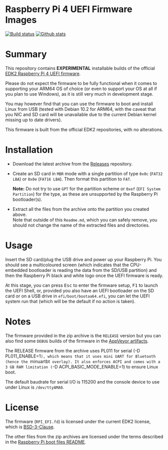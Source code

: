 Raspberry Pi 4 UEFI Firmware Images
===================================

[![Build status](https://img.shields.io/appveyor/ci/pbatard/RPi4.svg?style=flat-square)](https://ci.appveyor.com/project/pbatard/RPi4)
[![Github stats](https://img.shields.io/github/downloads/pftf/RPi4/total.svg?style=flat-square)](https://github.com/pftf/RPi4/releases)

# Summary

This repository contains __EXPERIMENTAL__ installable builds of the official
[EDK2 Raspberry Pi 4 UEFI firmware](https://github.com/tianocore/edk2-platforms/tree/master/Platform/RaspberryPi/RPi4).

Please do not expect the firmware to be fully functional when it comes to supporting your
ARM64 OS of choice (or even to support your OS at all if you plan to use Windows), as it
is still very much in development stage.

You may however find that you can use the firmware to boot and install Linux from USB
(tested with Debian 10.2 for ARM64, with the caveat that you NIC and SD card will be
unavailable due to the current Debian kernel missing up to date drivers).

This firmware is built from the official EDK2 repositories, with no alterations.

# Installation

* Download the latest archive from the [Releases](https://github.com/pftf/RPi4/releases)
  repository.

* Create an SD card in `MBR` mode with a single partition of type `0x0c` (`FAT32 LBA`)
  or `0x0e` (`FAT16 LBA`). Then format this partition to `FAT`.

  __Note:__ Do not try to use `GPT` for the partition scheme or `0xef` (`EFI System
  Partition`)  for the type, as these are unsupported by the Raspberry Pi bootloader(s).

* Extract all the files from the archive onto the partition you created above.  
  Note that outside of this `Readme.md`, which you can safely remove, you should not
  change the name of the extracted files and directories.

# Usage

Insert the SD card/plug the USB drive and power up your Raspberry Pi. You should see a
multicoloured screen (which indicates that the CPU-embedded bootloader is reading the
data from the SD/USB partition) and then the Raspberry Pi black and white logo once the
UEFI firmware is ready.

At this stage, you can press <kbd>Esc</kbd> to enter the firmware setup, <kbd>F1</kbd>
to launch the UEFI Shell, or, provided you also have an UEFI bootloader on the SD 
card or on a USB drive in `efi/boot/bootaa64.efi`, you can let the UEFI system run that
(which will be the default if no action is taken).

# Notes

The firmware provided in the zip archive is the `RELEASE` version but you can also find
some `DEBUG` builds of the firmware in the 
[AppVeyor artifacts](https://ci.appveyor.com/project/pbatard/RPi4/build/artifacts).

The RELEASE firmware from the archive uses PL011 for serial (-D PL011_ENABLE=1`), which
means that it uses mini UART for Bluetooth (hence the `minuartbt` overlay). It also
enforces ACPI and comes with a 3 GB RAM limitation (`-D ACPI_BASIC_MODE_ENABLE=1) to
ensure Linux boot.

The default baudrate for serial I/O is 115200 and the console device to use under Linux
is `/dev/ttyAMA0`.

# License

The firmware (`RPI_EFI.fd`) is licensed under the current EDK2 license, which is
[BSD-3-Clause](https://github.com/ARM-software/arm-trusted-firmware/blob/master/license.rst).

The other files from the zip archives are licensed under the terms described in the
[Raspberry Pi boot files README](https://github.com/raspberrypi/firmware/blob/master/README.md).
